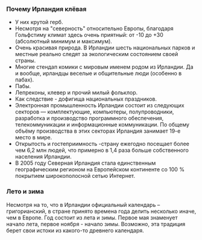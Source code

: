 ### Почему Ирландия клёвая ####

* У них крутой герб.
* Несмотря на "северность" относительно Европы, благодаря Гольфстиму
климат здесь очень приятный: от -10 до +30 (абсолютный минимум и максимум).
* Очень красивая природа. В Ирландии шесть национальных парков
и местные реально следят за экологическим состоянием своей страны.
* Многие стендап комики с мировым именем родом из Ирландии.
Да и вообще, ирландцы веселые и общительные люди (особенно в пабах).
* Пабы.
* Лепреконы, клевер и прочий милый фольклор.
* Как следствие - дофигища национальных праздников.
* Электронная промышленность Ирландии состоит из следующих секторов —
комплектующие, компьютеры, полупроводники, разработка и производство
программного обеспечения, телекоммуникации и информационные коммуникации.
По общему объёму производства в этих секторах Ирландия занимает 19-е место в мире.
* Открытость и гостеприимность -страну ежегодно посещает более чем 6,2 млн людей,
что примерно в 1,4 раза больше собственного населения Ирландии.
* В 2005 году Северная Ирландия стала единственным географическим регионом
на Европейском континенте со 100 % покрытием широкополосной сетью Интернет.

### Лето и зима

Несмотря на то, что в Ирландии официальный календарь – григорианский, в стране принято времена года
делить несколько иначе, чем в Европе. Год состоит из лета и зимы. Первое мая знаменует начало лета,
первое ноября - начало зимы. Возможно, эта традиция берет свои истоки из какого-то древнего
календаря.
